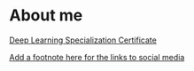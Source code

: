 # About me

 [Deep Learning Specialization Certificate](https://coursera.org/share/f9d3f046eac66aa67916cc7b59740936) 












 [Add a footnote here for the links to social media](#footnote-links)